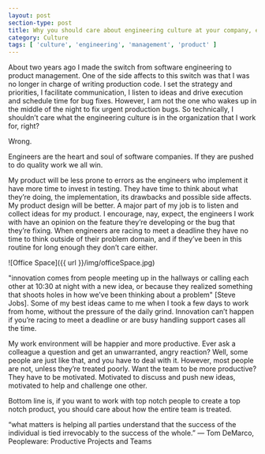 ```yaml
---
layout: post
section-type: post
title: Why you should care about engineering culture at your company, even if you’re not a developer
category: Culture
tags: [ 'culture', 'engineering', 'management', 'product' ]
---
```


About two years ago I made the switch from software engineering to product management. One of the side affects to this switch was that I was no longer in charge of writing production code. I set the strategy and priorities, I facilitate communication, I listen to ideas and drive execution and schedule time for bug fixes. However, I am not the one who wakes up in the middle of the night to fix urgent production bugs. So technically, I shouldn’t care what the engineering culture is in the organization that I work for, right?

Wrong.

Engineers are the heart and soul of software companies. If they are pushed to do quality work we all win.

My product will be less prone to errors as the engineers who implement it have more time to invest in testing. They have time to think about what they’re doing, the implementation, its drawbacks and possible side affects.
My product design will be better. A major part of my job is to listen and collect ideas for my product. I encourage, nay, expect, the engineers I work with have an opinion on the feature they’re developing or the bug that they’re fixing. When engineers are racing to meet a deadline they have no time to think outside of their problem domain, and if they’ve been in this routine for long enough they don’t care either.

![Office Space]({{ url }}/img/officeSpace.jpg)

"innovation comes from people meeting up in the hallways or calling each other at 10:30 at night with a new idea, or because they realized something that shoots holes in how we’ve been thinking about a problem" [Steve Jobs]. Some of my best ideas came to me when I took a few days to work from home, without the pressure of the daily grind. Innovation can’t happen if you’re racing to meet a deadline or are busy handling support cases all the time.

My work environment will be happier and more productive.
Ever ask a colleague a question and get an unwarranted, angry reaction? Well, some people are just like that, and you have to deal with it. However, most people are not, unless they’re treated poorly. Want the team to be more productive? They have to be motivated. Motivated to discuss and push new ideas, motivated to help and challenge one other.

Bottom line is, if you want to work with top notch people to create a top notch product, you should care about how the entire team is treated.

“what matters is helping all parties understand that the success of the individual is tied irrevocably to the success of the whole.”
― Tom DeMarco, Peopleware: Productive Projects and Teams